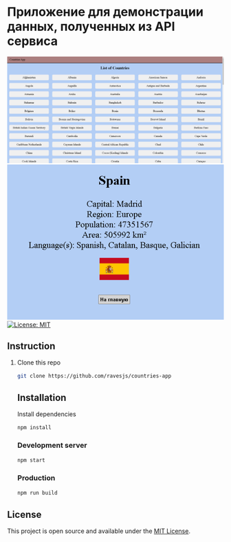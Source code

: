 # Приложение для демонстрации данных, полученных из API сервиса
![App](https://github.com/ravesjs/countries-app/blob/main/img/countriesApp.png)
![Spain](https://github.com/ravesjs/countries-app/blob/main/img/spain.png)
[![License: MIT](https://img.shields.io/badge/License-MIT-blue.svg)](https://opensource.org/licenses/MIT)

## Instruction

1. Clone this repo 
    ```bash
    git clone https://github.com/ravesjs/countries-app
    ```
     
    ## Installation
    
    Install dependencies
    ```bash
    npm install
    ```

    ### Development server
    ```bash
    npm start
    ```
    
    ### Production
    
    ```bash
    npm run build
    ```

  ## License

  This project is open source and available under the [MIT License](LICENSE).
